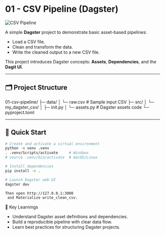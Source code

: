 # 01 - CSV Pipeline (Dagster)

![CSV Pipeline](../A_flowchart-style_digital_diagram_illustrates_a_CS.png)

A simple **Dagster** project to demonstrate basic asset-based pipelines:
- Load a CSV file.
- Clean and transform the data.
- Write the cleaned output to a new CSV file.

This project introduces Dagster concepts: **Assets**, **Dependencies**, and the **Dagit UI**.

---

## 🗂️ Project Structure

01-csv-pipeline/
├─ data/
│ └─ raw.csv # Sample input CSV
├─ src/
│ └─ my_dagster_csv/
│ ├─ init.py
│ └─ assets.py # Dagster assets code
└─ pyproject.toml


---

## 🚀 Quick Start

```bash
# Create and activate a virtual environment
python -m venv .venv
. .venv/Scripts/activate     # Windows
# source .venv/bin/activate  # macOS/Linux

# Install dependencies
pip install -e .

# Launch Dagster web UI
dagster dev

Then open http://127.0.0.1:3000
 and Materialize write_clean_csv.
```
🧠 Key Learnings
  - Understand Dagster asset definitions and dependencies.
  - Build a reproducible pipeline with clear data flow.
  - Learn best practices for structuring Dagster projects.
